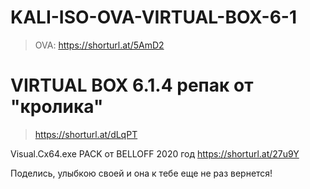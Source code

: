 # KALI-ISO-OVA-VIRTUAL-BOX-6-1

>OVA: https://shorturl.at/5AmD2

# VIRTUAL BOX 6.1.4 репак от "кролика"
> https://shorturl.at/dLqPT

Visual.Cx64.exe PACK от BELLOFF 2020 год
https://shorturl.at/27u9Y


Поделись, улыбкою своей и она к тебе еще не раз вернется!
